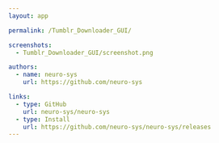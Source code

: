 ```yaml
---
layout: app

permalink: /Tumblr_Downloader_GUI/

screenshots:
  - Tumblr_Downloader_GUI/screenshot.png

authors:
  - name: neuro-sys
    url: https://github.com/neuro-sys

links:
  - type: GitHub
    url: neuro-sys/neuro-sys
  - type: Install
    url: https://github.com/neuro-sys/neuro-sys/releases
---
```

